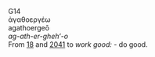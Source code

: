 <body>
  <p>G14<br>  ἀγαθοεργέω  <br> agathoergeō  <br><i>ag-ath-er-gheh‘-o </i><br>From <a href="g0018.htm">18</a> and <a href="g2041.htm">2041</a>  to <i>work</i> <i>good:</i> - do good.<br></p>
 </body>